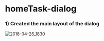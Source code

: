 # homeTask-dialog

### 1) Created the main layout of the dialog
![2018-04-26_1830](https://user-images.githubusercontent.com/37981601/39315696-f9f90478-497f-11e8-8e14-d0710392ef56.png)
